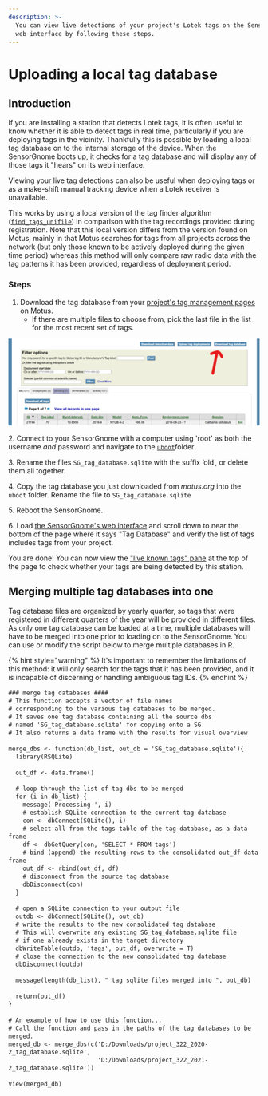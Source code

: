 ```yaml
---
description: >-
  You can view live detections of your project's Lotek tags on the SensorGnomes
  web interface by following these steps.
---
```


# Uploading a local tag database

## Introduction

If you are installing a station that detects Lotek tags, it is often useful to know whether it is able to detect tags in real time, particularly if you are deploying tags in the vicinity. Thankfully this is possible by loading a local tag database on to the internal storage of the device. When the SensorGnome boots up, it checks for a tag database and will display any of those tags it "hears" on its web interface.&#x20;

Viewing your live tag detections can also be useful when deploying tags or as a make-shift manual tracking device when a Lotek receiver is unavailable.

This works by using a local version of the tag finder algorithm ([`find_tags_unifile`](https://github.com/MotusWTS/find\_tags)) in comparison with the tag recordings provided during registration. Note that this local version differs from the version found on Motus, mainly in that Motus searches for tags from all projects across the network (but only those known to be actively deployed during the given time period) whereas this method will only compare raw radio data with the tag patterns it has been provided, regardless of deployment period.

### Steps

1. Download the tag database from your [project's tag management pages ](http://motus.org/data/project/tags)on Motus. &#x20;
   * If there are multiple files to choose from, pick the last file in the list for the most recent set of tags.

![](../.gitbook/assets/download-tag-database.png)



2\. Connect to your SensorGnome with a computer using 'root' as both the username _and_ password and navigate to the [`uboot`](https://docs.motus.org/sensorgnome/appendix/cheatsheet#uboot-folder-configuration-files)folder.

3\. Rename the files `SG_tag_database.sqlite` with the suffix ‘old’, or delete them all together.

4\. Copy the tag database you just downloaded from _motus.org_ into the `uboot` folder. Rename the file to `SG_tag_database.sqlite`

5\. Reboot the SensorGnome.

6\. Load [the SensorGnome's web interface](../webinterface.md) and scroll down to near the bottom of the page where it says "Tag Database" and verify the list of tags includes tags from your project.

You are done! You can now view the ["live known tags" pane](../webinterface.md#pulses-and-tags-pane) at the top of the page to check whether your tags are being detected by this station.

## Merging multiple tag databases into one

Tag database files are organized by yearly quarter, so tags that were registered in different quarters of the year will be provided in different files. As only one tag database can be loaded at a time, multiple databases will have to be merged into one prior to loading on to the SensorGnome. You can use or modify the script below to merge multiple databases in R.

{% hint style="warning" %}
It's important to remember the limitations of this method: it will only search for the tags that it has been provided, and it is incapable of discerning or handling ambiguous tag IDs.
{% endhint %}

```
### merge tag databases ####
# This function accepts a vector of file names 
# corresponding to the various tag databases to be merged. 
# It saves one tag database containing all the source dbs
# named 'SG_tag_database.sqlite' for copying onto a SG
# It also returns a data frame with the results for visual overview

merge_dbs <- function(db_list, out_db = 'SG_tag_database.sqlite'){
  library(RSQLite)
  
  out_df <- data.frame()
  
  # loop through the list of tag dbs to be merged
  for (i in db_list) {
    message('Processing ', i)
    # establish SQLite connection to the current tag database
    con <- dbConnect(SQLite(), i)
    # select all from the tags table of the tag database, as a data frame
    df <- dbGetQuery(con, 'SELECT * FROM tags')
    # bind (append) the resulting rows to the consolidated out_df data frame
    out_df <- rbind(out_df, df)
    # disconnect from the source tag database
    dbDisconnect(con)
  }
  
  # open a SQLite connection to your output file
  outdb <- dbConnect(SQLite(), out_db)
  # write the results to the new consolidated tag database
  # This will overwrite any existing SG_tag_database.sqlite file 
  # if one already exists in the target directory
  dbWriteTable(outdb, 'tags', out_df, overwrite = T)
  # close the connection to the new consolidated tag database
  dbDisconnect(outdb)
  
  message(length(db_list), " tag sqlite files merged into ", out_db)
  
  return(out_df)
}

# An example of how to use this function...
# Call the function and pass in the paths of the tag databases to be merged.
merged_db <- merge_dbs(c('D:/Downloads/project_322_2020-2_tag_database.sqlite',
                         'D:/Downloads/project_322_2021-2_tag_database.sqlite'))

View(merged_db)
```
